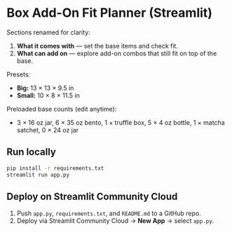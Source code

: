 # Box Add-On Fit Planner (Streamlit)

Sections renamed for clarity:
1) **What it comes with** — set the base items and check fit.
2) **What can add on** — explore add-on combos that still fit on top of the base.

Presets:
- **Big:** 13 × 13 × 9.5 in
- **Small:** 10 × 8 × 11.5 in

Preloaded base counts (edit anytime):
- 3 × 16 oz jar, 6 × 35 oz bento, 1 × truffle box, 5 × 4 oz bottle, 1 × matcha satchet, 0 × 24 oz jar

## Run locally
```bash
pip install -r requirements.txt
streamlit run app.py
```

## Deploy on Streamlit Community Cloud
1. Push `app.py`, `requirements.txt`, and `README.md` to a GitHub repo.
2. Deploy via Streamlit Community Cloud → **New App** → select `app.py`.